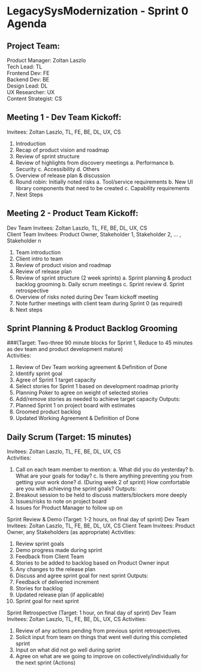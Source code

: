 # LegacySysModernization - Sprint 0 Agenda

## Project Team:  
Product Manager: Zoltan Laszlo  
Tech Lead: TL  
Frontend Dev: FE   
Backend Dev: BE  
Design Lead: DL  
UX Researcher: UX  
Content Strategist: CS  


## Meeting 1 - Dev Team Kickoff:  
Invitees: Zoltan Laszlo, TL, FE, BE, DL, UX, CS

  1. Introduction
  2. Recap of product vision and roadmap
  3. Review of sprint structure 
  4. Review of highlights from discovery meetings
    a. Performance
    b. Security
    c. Accessibility
    d. Others
  5. Overview of release plan & discussion
  6. Round robin: Initially noted risks
    a. Tool/service requirements
    b. New UI library components that need to be created
    c. Capability requirements
  7. Next Steps

## Meeting 2 - Product Team Kickoff:  
Dev Team Invitees: Zoltan Laszlo, TL, FE, BE, DL, UX, CS  
Client Team Invitees: Product Owner, Stakeholder 1, Stakeholder 2, ... , Stakeholder n  

  1. Team introduction
  2. Client intro to team
  2. Review of product vision and roadmap
  3. Review of release plan
  4. Review of sprint structure (2 week sprints)
    a. Sprint planning & product backlog grooming
    b. Daily scrum meetings
    c. Sprint review
    d. Sprint retrospective
  5. Overview of risks noted during Dev Team kickoff meeting
  6. Note further meetings with client team during Sprint 0 (as required)
  7. Next steps
    
## Sprint Planning & Product Backlog Grooming 
###(Target: Two-three 90 minute blocks for Sprint 1, Reduce to 45 minutes as dev team and product development mature)  
Activities:
  1. Review of Dev Team working agreement & Definition of Done 
  2. Identify sprint goal
  3. Agree of Sprint 1 target capacity
  4. Select stories for Sprint 1 based on development roadmap priority
  5. Planning Poker to agree on weight of selected stories
  6. Add/remove stories as needed to achieve target capacity
  Outputs:
  1. Planned Sprint 1 on project board with estimates
  2. Groomed product backlog
  3. Updated Working Agreement & Definition of Done

## Daily Scrum (Target: 15 minutes)
Invitees: Zoltan Laszlo, TL, FE, BE, DL, UX, CS  
Activities:
  1. Call on each team member to mention:
    a. What did you do yesterday?
    b. What are your goals for today?
    c. Is there anything preventing you from getting your work done?
    d. (During week 2 of sprint) How comfortable are you with achieving the sprint goals?
Outputs:
  1. Breakout session to be held to discuss matters/blockers more deeply
  2. Issues/risks to note on project board
  3. Issues for Product Manager to follow up on

Sprint Review & Demo (Target: 1-2 hours, on final day of sprint)
Dev Team Invitees: Zoltan Laszlo, TL, FE, BE, DL, UX, CS
Client Team Invitees: Product Owner, any Stakeholders (as appropriate)
Activities:
  1. Review sprint goals
  2. Demo progress made during sprint
  3. Feedback from Client Team
  4. Stories to be added to backlog based on Product Owner input
  5. Any changes to the release plan
  5. Discuss and agree sprint goal for next sprint
Outputs:
  1. Feedback of deliveried increment
  2. Stories for backlog
  3. Updated release plan (if applicable)
  4. Sprint goal for next sprint
  
Sprint Retrospective (Target: 1 hour, on final day of sprint)
Dev Team Invitees: Zoltan Laszlo, TL, FE, BE, DL, UX, CS
Activities:
  1. Review of any actions pending from previous sprint retrospectives.
  2. Solicit input from team on things that went well during this completed sprint
  3. Input on what did not go well during sprint
  4. Agree on what are we going to improve on collectively/individually for the next sprint (Actions)
